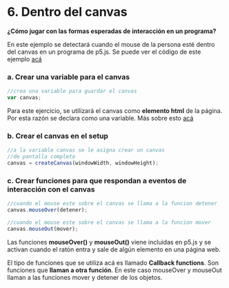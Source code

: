 # 6. Dentro del canvas

**¿Cómo jugar con las formas esperadas de interacción en un programa?**

En este ejemplo se detectará cuando el mouse de la persona esté dentro del canvas en un programa de p5.js. Se puede ver el código de este ejemplo [acá](http://alpha.editor.p5js.org/laurajunco/sketches/SyKFXj00Z)

### a. Crear una variable para el canvas

```javascript
//crea una variable para guardar el canvas
var canvas;
```

Para este ejercicio, se utilizará el canvas como **elemento html** de la página. Por esta razón se declara como una variable. Más sobre esto [acá](https://p5js.org/reference/#/p5.Element)

### b. Crear el canvas en el setup

```javascript
//a la variable canvas se le asigna crear un canvas
//de pantalla completa
canvas = createCanvas(windowWidth, windowHeight);
```

### c. Crear funciones para que respondan a eventos de interacción con el canvas

```javascript
//cuando el mouse este sobre el canvas se llama a la funcion detener
canvas.mouseOver(detener);

//cuando el mouse este sobre el canvas se llama a la funcion mover
canvas.mouseOut(mover);
```

Las funciones **mouseOver\(\)** y **mouseOut\(\)** viene incluidas en p5.js y se activan cuando el ratón entra y sale de algún elemento en una página web.

El tipo de funciones que se utiliza acá es llamado **Callback functions**. Son funciones que **llaman a otra función**. En este caso mouseOver y mouseOut llaman a las funciones mover y detener de los objetos.

